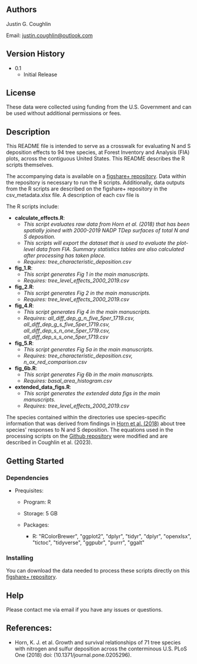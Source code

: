## Authors

Justin G. Coughlin

Email: justin.coughlin@outlook.com

## Version History

* 0.1
    * Initial Release

## License

These data were collected using funding from the U.S. Government and can be used without additional permissions or fees. 

## Description
This README file is intended to serve as a crosswalk for evaluating N and S deposition effects to 94 tree species, 
at Forest Inventory and Analysis (FIA) plots, across the contiguous United States. This README describes the R scripts themselves.

The accompanying data is available on a [figshare+ repository](https://github.com/Justin-Coughlin/air_pollution_effects_trees). 
Data within the repository is necessary to run the R scripts. Additionally, data outputs from the R scripts are described on the figshare+ repository in the csv_metadata.xlsx file.
A description of each csv file is  

The R scripts include:

* **calculate_effects.R**: 
    * *This script evaluates raw data from Horn et al. (2018) that has been spatially joined with 2000-2019 NADP TDep surfaces of total N and S deposition.* 
    * *This scripts will export the dataset that is used to evaluate the plot-level data from FIA. Summary statistics tables are also calculated after processing has taken place.*
    * *Requires: tree_characteristic_deposition.csv*
* **fig_1.R**: 
    * *This script generates Fig 1 in the main manuscripts.* 
    * *Requires: tree_level_effects_2000_2019.csv* 
* **fig_2.R**: 
    * *This script generates Fig 2 in the main manuscripts.*
    * *Requires: tree_level_effects_2000_2019.csv*
* **fig_4.R**: 
    * *This script generates Fig 4 in the main manuscripts.*
    * *Requires: all_diff_dep_g_n_five_5per_1719.csv, all_diff_dep_g_s_five_5per_1719.csv, all_diff_dep_s_n_one_5per_1719.csv, all_diff_dep_s_s_one_5per_1719.csv*
* **fig_5.R**: 
    * *This script generates Fig 5a in the main manuscripts.*
    * *Requires: tree_characteristic_deposition.csv, n_ox_red_comparison.csv*
* **fig_6b.R**: 
    * *This script generates Fig 6b in the main manuscripts.* 
    * *Requires: basal_area_histogram.csv*
* **extended_data_figs.R**: 
    * *This script generates the extended data figs in the main manuscripts.*
    * *Requires: tree_level_effects_2000_2019.csv*  

The species contained within the directories use species-specific information that was derived from findings in [Horn et al. (2018)](https://doi.org/10.1371/journal.pone.0205296) about tree species' responses to N and S deposition. The equations used in the processing scripts on the [Github repository](https://github.com/Justin-Coughlin/air_pollution_effects_trees/tree/main/python) were modified and are described in Coughlin et al. (2023).

## Getting Started

### Dependencies

* Prequisites:
    * Program: R

    * Storage: 5 GB

    * Packages: 
        * R: "RColorBrewer", "ggplot2", "dplyr", "tidyr", "dplyr", "openxlsx", "tictoc", 
          "tidyverse", "ggpubr", "purrr", "ggalt"

### Installing
You can download the data needed to process these scripts directly on this [figshare+ repository](https://github.com/Justin-Coughlin/air_pollution_effects_trees).

## Help

Please contact me via email if you have any issues or questions.

## References:

* Horn, K. J. et al. Growth and survival relationships of 71 tree species with nitrogen and sulfur deposition across the conterminous U.S. PLoS One (2018) doi: (10.1371/journal.pone.0205296).